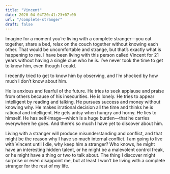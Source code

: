 ```yaml
---
title: "Vincent"
date: 2020-04-04T20:41:23+07:00
url: "/complete-stranger"
draft: false
---
```


Imagine for a moment you’re living with a complete stranger—you eat together, share a bed, relax on the couch together without knowing each other. That would be uncomfortable and strange, but that’s exactly what is happening to me. I have been living with this person called Vincent for 21 years without having a single clue who he is. I’ve never took the time to get to know him, even though I could.

I recently tried to get to know him by observing, and I’m shocked by how much I don’t know about him.

He is anxious and fearful of the future. He tries to seek applause and praise from others because of his insecurities. He is lonely. He tries to appear intelligent by reading and talking. He pursues success and money without knowing why. He makes irrational decision all the time and thinks he is rational and intelligent. He gets antsy when hungry and horny. He lies to himself. He has self-image—which is a huge burden—that he carries everywhere he goes. And there’s so much I have yet to discover about him.

Living with a stranger will produce misunderstanding and conflict, and that might be the reason why I have so much internal conflict. I am going to live with Vincent until I die, why keep him a stranger? Who knows, he might have an interesting hidden talent, or he might be a malevolent control freak, or he might have a thing or two to talk about. The thing I discover might surprise or even disappoint me, but at least I won’t be living with a complete stranger for the rest of my life.